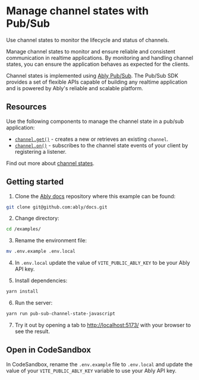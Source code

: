 # Manage channel states with Pub/Sub

Use channel states to monitor the lifecycle and status of channels.

Manage channel states to monitor and ensure reliable and consistent communication in realtime applications. By monitoring and handling channel states, you can ensure the application behaves as expected for the clients.

Channel states is implemented using [Ably Pub/Sub](https://ably.com/docs/). The Pub/Sub SDK provides a set of flexible APIs capable of building any realtime application and is powered by Ably's reliable and scalable platform.

## Resources

Use the following components to manage the channel state in a pub/sub application:

* [`channel.get()`](https://ably.com/docs/channels#create) - creates a new or retrieves an existing `channel`.
* [`channel.on()`](https://ably.com/docs/channels/states?lang=javascript) - subscribes to the channel state events of your client by registering a listener.

Find out more about [channel states](https://ably.com/docs/channels/states).

## Getting started

1. Clone the [Ably docs](https://github.com/ably/docs) repository where this example can be found:

```sh
git clone git@github.com:ably/docs.git
```

2. Change directory:

```sh
cd /examples/
```

3. Rename the environment file:

```sh
mv .env.example .env.local
```

4. In `.env.local` update the value of `VITE_PUBLIC_ABLY_KEY` to be your Ably API key.

5. Install dependencies:

```sh
yarn install
```

6. Run the server:

```sh
yarn run pub-sub-channel-state-javascript
```

7. Try it out by opening a tab to [http://localhost:5173/](http://localhost:5173/) with your browser to see the result.

## Open in CodeSandbox

In CodeSandbox, rename the `.env.example` file to `.env.local` and update the value of your `VITE_PUBLIC_ABLY_KEY` variable to use your Ably API key.
